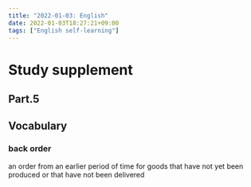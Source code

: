 ```yaml
---
title: "2022-01-03: English"
date: 2022-01-03T18:27:21+09:00
tags: ["English self-learning"]
---
```


# Study supplement
## Part.5
## Vocabulary
### back order
an order from an earlier period of time for goods that have not yet been produced or that have not been delivered

